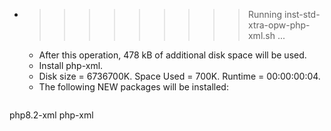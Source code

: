 * >>>>>>>>> Running inst-std-xtra-opw-php-xml.sh ...
  * After this operation, 478 kB of additional disk space will be used.
  * Install php-xml.
  * Disk size = 6736700K. Space Used = 700K. Runtime = 00:00:00:04.
  * The following NEW packages will be installed:
  ```bash
php8.2-xml php-xml
  ```
